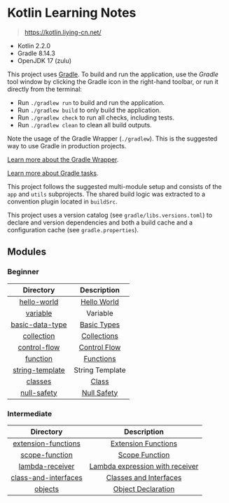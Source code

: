 # Kotlin Learning Notes

> https://kotlin.liying-cn.net/

- Kotlin 2.2.0
- Gradle 8.14.3
- OpenJDK 17 (zulu)

This project uses [Gradle](https://gradle.org/).
To build and run the application, use the *Gradle* tool window by clicking the Gradle icon in the right-hand toolbar,
or run it directly from the terminal:

* Run `./gradlew run` to build and run the application.
* Run `./gradlew build` to only build the application.
* Run `./gradlew check` to run all checks, including tests.
* Run `./gradlew clean` to clean all build outputs.

Note the usage of the Gradle Wrapper (`./gradlew`).
This is the suggested way to use Gradle in production projects.

[Learn more about the Gradle Wrapper](https://docs.gradle.org/current/userguide/gradle_wrapper.html).

[Learn more about Gradle tasks](https://docs.gradle.org/current/userguide/command_line_interface.html#common_tasks).

This project follows the suggested multi-module setup and consists of the `app` and `utils` subprojects.
The shared build logic was extracted to a convention plugin located in `buildSrc`.

This project uses a version catalog (see `gradle/libs.versions.toml`) to declare and version dependencies
and both a build cache and a configuration cache (see `gradle.properties`).

## Modules

### Beginner

|              Directory               |                                Description                                 |
|:------------------------------------:|:--------------------------------------------------------------------------:|
|     [hello-world](./hello-world)     |  [Hello World](https://kotlin.liying-cn.net/kotlin-tour-hello-world.html)  |
|        [variable](./variable)        |                                  Variable                                  |
| [basic-data-type](./basic-data-type) |  [Basic Types](https://kotlin.liying-cn.net/kotlin-tour-basic-types.html)  |
|      [collection](./collection)      |  [Collections](https://kotlin.liying-cn.net/kotlin-tour-collections.html)  |
|    [control-flow](./control-flow)    | [Control Flow](https://kotlin.liying-cn.net/kotlin-tour-control-flow.html) |
|        [function](./function)        |    [Functions](https://kotlin.liying-cn.net/kotlin-tour-functions.html)    |
| [string-template](./string-template) |                              String Template                               |       
|         [classes](./classes)         |       [Class](https://kotlin.liying-cn.net/kotlin-tour-classes.html)       |
|     [null-safety](./null-safety)     |  [Null Safety](https://kotlin.liying-cn.net/kotlin-tour-null-safety.html)  |

### Intermediate

|                    Directory                     |                                                  Description                                                   |
|:------------------------------------------------:|:--------------------------------------------------------------------------------------------------------------:|
|   [extension-functions](./extension-functions)   |     [Extension Functions](https://kotlin.liying-cn.net/kotlin-tour-intermediate-extension-functions.html)      |
|        [scope-function](./scope-function)        |          [Scope Function](https://kotlin.liying-cn.net/kotlin-tour-intermediate-scope-functions.html)          |
|       [lambda-receiver](./lambda-receiver)       | [Lambda expression with receiver](https://kotlin.liying-cn.net/kotlin-tour-intermediate-lambdas-receiver.html) |
| [class-and-interfaces](./classes-and-interfaces) |    [Classes and Interfaces](https://kotlin.liying-cn.net/kotlin-tour-intermediate-classes-interfaces.html)     |
|               [objects](./objects)               |            [Object Declaration](https://kotlin.liying-cn.net/kotlin-tour-intermediate-objects.html)            |


